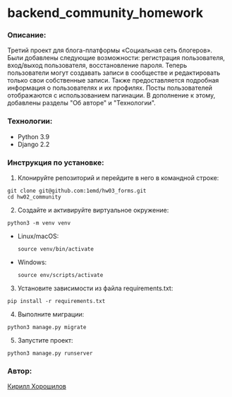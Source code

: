 # backend_community_homework

### Описание:
Третий проект для блога-платформы «Социальная сеть блогеров». Были добавлены следующие возможности: регистрация пользователя, вход/выход пользователя, восстановление пароля. Теперь пользователи могут создавать записи в сообществе и редактировать только свои собственные записи. Также предоставляется подробная информация о пользователях и их профилях. Посты пользователей отображаются с использованием пагинации. В дополнение к этому, добавлены разделы "Об авторе" и "Технологии".

### Технологии:

- Python 3.9 
- Django 2.2 

### Инструкция по установке:

1. Клонируйте репозиторий и перейдите в него в командной строке:
  ```
  git clone git@github.com:1emd/hw03_forms.git
  cd hw02_community
  ```
2. Создайте и активируйте виртуальное окружение:
  ```
  python3 -m venv venv
  ```
- Linux/macOS:

  ```
  source venv/bin/activate
  ```

- Windows:
  ```
  source env/scripts/activate
  ```

3. Установите зависимости из файла requirements.txt:
  ```
  pip install -r requirements.txt
  ```

4. Выполните миграции:
  ```
  python3 manage.py migrate
  ```

5. Запустите проект:
  ```
  python3 manage.py runserver
  ```

### Автор:
[Кирилл Хорошилов](https://github.com/1emd)
